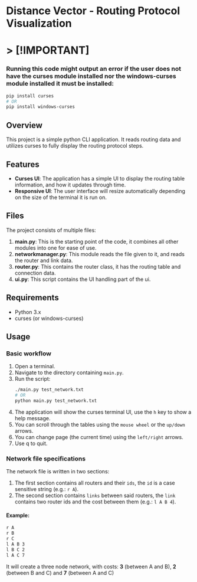 # Distance Vector - Routing Protocol Visualization
# > [!IMPORTANT]
### Running this code might output an error if the user does not have the curses module installed nor the windows-curses module installed it must be installed:
   ```bash
   pip install curses
   # OR
   pip install windows-curses
   ```
## Overview
This project is a simple python CLI application. It reads routing data and utilizes curses to fully display the routing protocol steps.
## Features
- **Curses UI**: The application has a simple UI to display the routing table information, and how it updates through time.
- **Responsive UI**: The user interface will resize automatically depending on the size of the terminal it is run on.
## Files
The project consists of multiple files:
1. **main.py**: This is the starting point of the code, it combines all other modules into one for ease of use.
2. **networkmanager.py**: This module reads the file given to it, and reads the router and link data.
3. **router.py**: This contains the router class, it has the routing table and connection data.
4. **ui.py**: This script contains the UI handling part of the ui.
## Requirements
- Python 3.x
- curses (or windows-curses)
## Usage
### Basic workflow
1. Open a terminal.
2. Navigate to the directory containing `main.py`.
3. Run the script:
   ```bash
   ./main.py test_network.txt
   # OR
   python main.py test_network.txt
   ```
4. The application will show the curses terminal UI, use the `h` key to show a help message.
5. You can scroll through the tables using the `mouse wheel` or the `up/down` arrows.
6. You can change page (the current time) using the `left/right` arrows.
7. Use q to quit.
### Network file specifications
The network file is written in two sections:
1. The first section contains all routers and their `ids`, the `id` is a case sensitive string (e.g.: `r A`).
2. The second section contains `links` between said routers, the `link` contains two router ids and the cost between them (e.g.: `l A B 4`).
#### Example:
```txt
r A
r B
r C
l A B 3
l B C 2
l A C 7
```
It will create a three node network, with costs: **3** (between A and B), **2** (between B and C) and **7** (between A and C)
